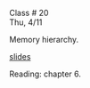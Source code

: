 <div class="lecture2">

<div class="column_date">
<p markdown="block">

Class # 20 <br>
Thu, 4/11

</p>
</div>

<div class="column_materials">
<p markdown="block">

Memory hierarchy.

[slides](https://docs.google.com/presentation/d/1HRvUTmTSC29k14TYzLu_n1bzsBJ0KKW4AhBtCT1JeEY/present?token=AC4w5VjT_9Vjx63Q_1bhyNvQQ-BWVv5WVQ%3A1522851031101&includes_info_params=1#slide=id.g121da87875_1_1339)

</p>
</div>

<div class="column_assign">
<p markdown="block">

Reading: chapter 6.


</p>
</div>

</div>
